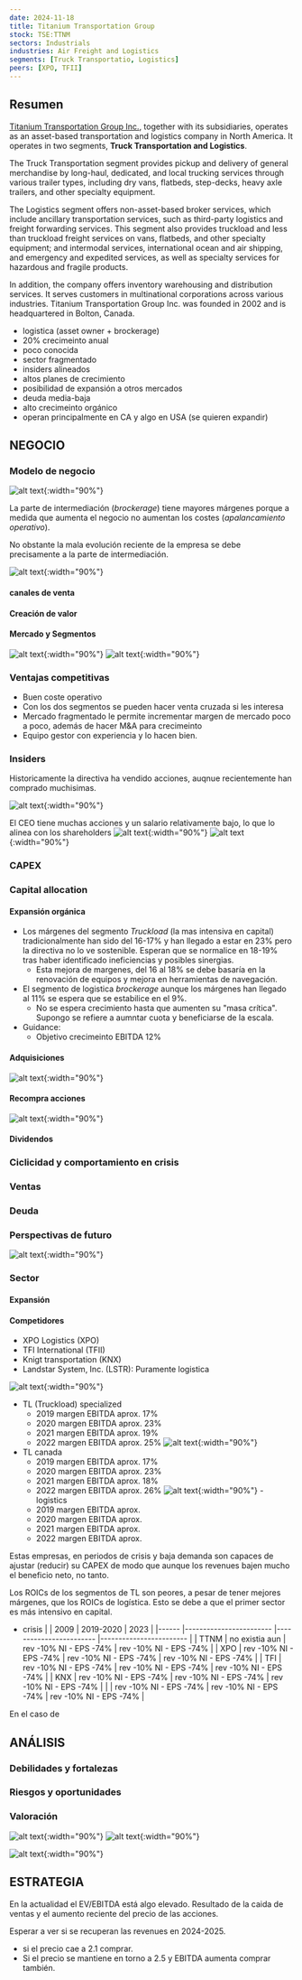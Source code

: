 ```yaml
---
date: 2024-11-18
title: Titanium Transportation Group
stock: TSE:TTNM
sectors: Industrials
industries: Air Freight and Logistics
segments: [Truck Transportatio, Logistics] 
peers: [XPO, TFII]
---
```



## Resumen
[Titanium Transportation Group Inc.](https://app.tikr.com/stock/about?cid=275074442&tid=291535084&ref=0uxr2e&fid=1), together with its subsidiaries, operates as an asset-based transportation and logistics company in North America. It operates in two segments, **Truck Transportation and Logistics**. 

The Truck Transportation segment provides pickup and delivery of general merchandise by long-haul, dedicated, and local trucking services through various trailer types, including dry vans, flatbeds, step-decks, heavy axle trailers, and other specialty equipment. 

The Logistics segment offers non-asset-based broker services, which include ancillary transportation services, such as third-party logistics and freight forwarding services. This segment also provides truckload and less than truckload freight services on vans, flatbeds, and other specialty equipment; and intermodal services, international ocean and air shipping, and emergency and expedited services, as well as specialty services for hazardous and fragile products. 

In addition, the company offers inventory warehousing and distribution services. It serves customers in multinational corporations across various industries. Titanium Transportation Group Inc. was founded in 2002 and is headquartered in Bolton, Canada. 

- logistica (asset owner + brockerage)
- 20% crecimeinto anual
- poco conocida
- sector fragmentado
- insiders alineados
- altos planes de crecimiento
- posibilidad de expansión a otros mercados
- deuda media-baja
- alto crecimeinto orgánico
- operan principalmente en CA y algo en USA (se quieren expandir)

## NEGOCIO

### Modelo de negocio
![alt text](/assets/images/analysis/stocks/ttnm/2024-modelo-negocio.png){:width="90%"} 

La parte de intermediación (*brockerage*) tiene mayores márgenes porque a medida que aumenta el negocio no aumentan los costes (*apalancamiento operativo*).

No obstante la mala evolución reciente de la empresa se debe precisamente a la parte de intermediación.

![alt text](/assets/images/analysis/stocks/ttnm/2024-segmentos.png){:width="90%"} 
#### canales de venta
#### Creación de valor
#### Mercado y Segmentos
![alt text](/assets/images/analysis/stocks/ttnm/2022-oportunidades.png){:width="90%"} 
![alt text](/assets/images/analysis/stocks/ttnm/2022-barreras-entrada.png){:width="90%"} 

### Ventajas competitivas
- Buen coste operativo
- Con los dos segmentos se pueden hacer venta cruzada si les interesa
- Mercado fragmentado le permite incrementar margen de mercado poco a poco, además de hacer M&A para crecimeinto
- Equipo gestor con experiencia y lo hacen bien.
### Insiders

Historicamente la directiva ha vendido acciones, auqnue recientemente han comprado muchisimas.

![alt text](/assets/images/analysis/stocks/ttnm/2024-transacciones-insiders.png){:width="90%"} 

El CEO tiene muchas acciones y un salario relativamente bajo, lo que lo alinea con los shareholders
![alt text](/assets/images/analysis/stocks/nike/2024-insiders-ownership.png){:width="90%"} 
![alt text](/assets/images/analysis/stocks/nike/2022-insiders-salaries.png){:width="90%"} 

### CAPEX

### Capital allocation
#### Expansión orgánica
- Los márgenes del segmento *Truckload* (la mas intensiva en capital) tradicionalmente han sido del 16-17% y han llegado a estar en 23% pero la directiva no lo ve sostenible. Esperan que se normalice en 18-19% tras haber identificado ineficiencias y posibles sinergias.
    - Esta mejora de margenes, del 16 al 18% se debe basaría en la renovación de equipos y mejora en herramientas de navegación.
- El segmento de logistica *brockerage* aunque los márgenes han llegado al 11% se espera que se estabilice en el 9%.
    - No se espera crecimiento hasta que aumenten su "masa crítica". Supongo se refiere a aumntar cuota y beneficiarse de la escala.
- Guidance:
    - Objetivo crecimeinto EBITDA 12%
#### Adquisiciones
![alt text](/assets/images/analysis/stocks/ttnm/2024-modelo-negocio.png){:width="90%"} 
#### Recompra acciones
![alt text](/assets/images/analysis/stocks/nike/2023-recompra-acciones.png){:width="90%"} 
#### Dividendos

### Ciclicidad y comportamiento en crisis
### Ventas
### Deuda

### Perspectivas de futuro
![alt text](/assets/images/analysis/stocks/ttnm/2022-prevision-crecimiento.png){:width="90%"} 
### Sector
#### Expansión
#### Competidores
- XPO Logistics (XPO)
- TFI International (TFII)
- Knigt transportation (KNX)
- Landstar System, Inc. (LSTR): Puramente logistica

![alt text](/assets/images/analysis/stocks/nike/2022-competitors-TFI-key-metrics.png){:width="90%"} 
- TL (Truckload) specialized
    - 2019  margen EBITDA aprox. 17%
    - 2020 margen EBITDA aprox. 23%
    - 2021 margen EBITDA aprox. 19%
    - 2022 margen EBITDA aprox. 25%
![alt text](/assets/images/analysis/stocks/nike/2022-competitors-TFI-key-metrics2.png){:width="90%"} 
- TL canada
    - 2019  margen EBITDA aprox. 17%
    - 2020 margen EBITDA aprox. 23%
    - 2021 margen EBITDA aprox. 18%
    - 2022 margen EBITDA aprox. 26%
![alt text](/assets/images/analysis/stocks/nike/2022-competitors-TFI-key-metrics2.png){:width="90%"} 
-logistics
    - 2019  margen EBITDA aprox. 
    - 2020 margen EBITDA aprox. 
    - 2021 margen EBITDA aprox. 
    - 2022 margen EBITDA aprox. 

Estas empresas, en periodos de crisis y baja demanda son capaces de ajustar (reducir) su CAPEX de modo que aunque los revenues bajen mucho el beneficio neto, no tanto.

Los ROICs de los segmentos de TL son peores, a pesar de tener mejores márgenes, que los ROICs de logística. Esto se debe a que el primer sector es más intensivo en capital.

- crisis
|      	| 2009                   	| 2019-2020              	| 2023                   	|
|------	|------------------------	|------------------------	|------------------------	|
| TTNM 	|      no existia aun    	| rev -10% NI - EPS -74% 	| rev -10% NI - EPS -74% 	|
| XPO  	| rev -10% NI - EPS -74% 	| rev -10% NI - EPS -74% 	| rev -10% NI - EPS -74% 	|
| TFI  	| rev -10% NI - EPS -74% 	| rev -10% NI - EPS -74% 	| rev -10% NI - EPS -74% 	|
| KNX  	| rev -10% NI - EPS -74% 	| rev -10% NI - EPS -74% 	| rev -10% NI - EPS -74% 	|
|      	| rev -10% NI - EPS -74% 	| rev -10% NI - EPS -74% 	| rev -10% NI - EPS -74% 	|

En el caso de 




## ANÁLISIS
### Debilidades y fortalezas
### Riesgos y oportunidades
### Valoración 

![alt text](/assets/images/analysis/stocks/ttnm/2024-cotizacion.png){:width="90%"} 
![alt text](/assets/images/analysis/stocks/ttnm/2024-evolucion-ev-ebitda.png){:width="90%"} 

![alt text](/assets/images/analysis/stocks/ttnm/2024-evolucion-fundamentales.png){:width="90%"} 

## ESTRATEGIA
En la actualidad el EV/EBITDA está algo elevado. Resultado de la caida de ventas y el aumento reciente del precio de las acciones.

Esperar a ver si se recuperan las revenues en 2024-2025.
- si el precio cae a 2.1 comprar.
- Si el precio se mantiene en torno a 2.5 y EBITDA aumenta comprar también.





